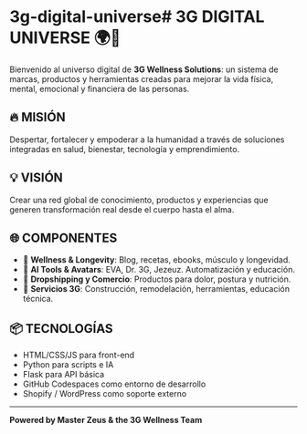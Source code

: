 # 3g-digital-universe# 3G DIGITAL UNIVERSE 🌍🚀

Bienvenido al universo digital de **3G Wellness Solutions**: un sistema de marcas, productos y herramientas creadas para mejorar la vida física, mental, emocional y financiera de las personas.

## 🔥 MISIÓN
Despertar, fortalecer y empoderar a la humanidad a través de soluciones integradas en salud, bienestar, tecnología y emprendimiento.

## 💡 VISIÓN
Crear una red global de conocimiento, productos y experiencias que generen transformación real desde el cuerpo hasta el alma.

## 🌐 COMPONENTES
- 🌱 **Wellness & Longevity**: Blog, recetas, ebooks, músculo y longevidad.
- 🤖 **AI Tools & Avatars**: EVA, Dr. 3G, Jezeuz. Automatización y educación.
- 🛒 **Dropshipping y Comercio**: Productos para dolor, postura y nutrición.
- 💼 **Servicios 3G**: Construcción, remodelación, herramientas, educación técnica.

## 📦 TECNOLOGÍAS
- HTML/CSS/JS para front-end
- Python para scripts e IA
- Flask para API básica
- GitHub Codespaces como entorno de desarrollo
- Shopify / WordPress como soporte externo

---

**Powered by Master Zeus & the 3G Wellness Team**
